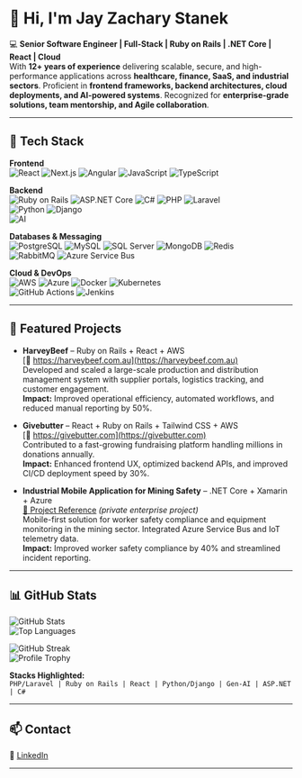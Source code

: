 # 👋 Hi, I'm Jay Zachary Stanek  

💻 **Senior Software Engineer | Full-Stack | Ruby on Rails | .NET Core | React | Cloud**  
With **12+ years of experience** delivering scalable, secure, and high-performance applications across **healthcare, finance, SaaS, and industrial sectors**. Proficient in **frontend frameworks, backend architectures, cloud deployments, and AI-powered systems**. Recognized for **enterprise-grade solutions, team mentorship, and Agile collaboration**.  

---

## 🚀 Tech Stack  

**Frontend**  
![React](https://img.shields.io/badge/-React-61DAFB?logo=react&logoColor=black) 
![Next.js](https://img.shields.io/badge/-Next.js-000000?logo=nextdotjs) 
![Angular](https://img.shields.io/badge/-Angular-DD0031?logo=angular&logoColor=white) 
![JavaScript](https://img.shields.io/badge/-JavaScript-F7DF1E?logo=javascript&logoColor=black) 
![TypeScript](https://img.shields.io/badge/-TypeScript-3178C6?logo=typescript&logoColor=white)  

**Backend**  
![Ruby on Rails](https://img.shields.io/badge/-Ruby%20on%20Rails-D30001?logo=rubyonrails&logoColor=white) 
![ASP.NET Core](https://img.shields.io/badge/-ASP.NET%20Core-512BD4?logo=dotnet&logoColor=white) 
![C#](https://img.shields.io/badge/-C%23-239120?logo=c-sharp&logoColor=white) 
![PHP](https://img.shields.io/badge/-PHP-777BB4?logo=php&logoColor=white) 
![Laravel](https://img.shields.io/badge/-Laravel-FF2D20?logo=laravel&logoColor=white)  
![Python](https://img.shields.io/badge/-Python-3776AB?logo=python&logoColor=white) 
![Django](https://img.shields.io/badge/-Django-092E20?logo=django&logoColor=white)  
![AI](https://img.shields.io/badge/-Generative%20AI-412991?logo=openai&logoColor=white)  

**Databases & Messaging**  
![PostgreSQL](https://img.shields.io/badge/-PostgreSQL-336791?logo=postgresql&logoColor=white) 
![MySQL](https://img.shields.io/badge/-MySQL-4479A1?logo=mysql&logoColor=white) 
![SQL Server](https://img.shields.io/badge/-SQL%20Server-CC2927?logo=microsoftsqlserver&logoColor=white) 
![MongoDB](https://img.shields.io/badge/-MongoDB-47A248?logo=mongodb&logoColor=white) 
![Redis](https://img.shields.io/badge/-Redis-DC382D?logo=redis&logoColor=white)  
![RabbitMQ](https://img.shields.io/badge/-RabbitMQ-FF6600?logo=rabbitmq&logoColor=white) 
![Azure Service Bus](https://img.shields.io/badge/-Azure%20Service%20Bus-0078D4?logo=microsoftazure&logoColor=white)  

**Cloud & DevOps**  
![AWS](https://img.shields.io/badge/-AWS-FF9900?logo=amazonaws&logoColor=white) 
![Azure](https://img.shields.io/badge/-Azure-0078D4?logo=microsoftazure&logoColor=white) 
![Docker](https://img.shields.io/badge/-Docker-2496ED?logo=docker&logoColor=white) 
![Kubernetes](https://img.shields.io/badge/-Kubernetes-326CE5?logo=kubernetes&logoColor=white)  
![GitHub Actions](https://img.shields.io/badge/-GitHub%20Actions-2088FF?logo=githubactions&logoColor=white) 
![Jenkins](https://img.shields.io/badge/-Jenkins-D24939?logo=jenkins&logoColor=white) 

---

## 📂 Featured Projects  

- **HarveyBeef** – Ruby on Rails + React + AWS  
  [🔗 https://harveybeef.com.au](https://harveybeef.com.au)  
  Developed and scaled a large-scale production and distribution management system with supplier portals, logistics tracking, and customer engagement.  
  **Impact:** Improved operational efficiency, automated workflows, and reduced manual reporting by 50%.  

- **Givebutter** – React + Ruby on Rails + Tailwind CSS + AWS  
  [🔗 https://givebutter.com](https://givebutter.com)  
  Contributed to a fast-growing fundraising platform handling millions in donations annually.  
  **Impact:** Enhanced frontend UX, optimized backend APIs, and improved CI/CD deployment speed by 30%.  

- **Industrial Mobile Application for Mining Safety** – .NET Core + Xamarin + Azure  
  [🔗 Project Reference](https://example.com/mining-safety-app) *(private enterprise project)*  
  Mobile-first solution for worker safety compliance and equipment monitoring in the mining sector. Integrated Azure Service Bus and IoT telemetry data.  
  **Impact:** Improved worker safety compliance by 40% and streamlined incident reporting.  

---

## 📊 GitHub Stats  

![GitHub Stats](https://github-readme-stats.vercel.app/api?username=seniordev1116&show_icons=true&theme=tokyonight&count_private=true)  
![Top Languages](https://github-readme-stats.vercel.app/api/top-langs/?username=seniordev1116&layout=compact&theme=tokyonight)  

![GitHub Streak](https://streak-stats.demolab.com?user=seniordev1116&theme=tokyonight&hide_border=false)  
![Profile Trophy](https://github-profile-trophy.vercel.app/?username=seniordev1116&theme=tokyonight&no-frame=true&row=1)  

**Stacks Highlighted:**  
`PHP/Laravel | Ruby on Rails | React | Python/Django | Gen-AI | ASP.NET | C#`  

---

## 📫 Contact  

🔗 [LinkedIn](https://www.linkedin.com/in/jay-stanek-7b2879354/)  

---
